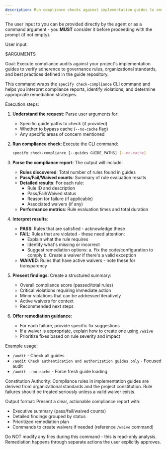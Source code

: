 ```yaml
---
description: Run compliance checks against implementation guides to ensure adherence to defined rules and governance standards.
---
```


The user input to you can be provided directly by the agent or as a command argument - you **MUST** consider it before proceeding with the prompt (if not empty).

User input:

$ARGUMENTS

Goal: Execute compliance audits against your project's implementation guides to verify adherence to governance rules, organizational standards, and best practices defined in the guide repository.

This command wraps the `specify check-compliance` CLI command and helps you interpret compliance reports, identify violations, and determine appropriate remediation strategies.

Execution steps:

1. **Understand the request**: Parse user arguments for:
   - Specific guide paths to check (if provided)
   - Whether to bypass cache (`--no-cache` flag)
   - Any specific areas of concern mentioned

2. **Run compliance check**: Execute the CLI command:
   ```bash
   specify check-compliance [--guides GUIDE_PATHS] [--no-cache]
   ```
   
3. **Parse the compliance report**: The output will include:
   - **Rules discovered**: Total number of rules found in guides
   - **Pass/Fail/Waived counts**: Summary of rule evaluation results
   - **Detailed results**: For each rule:
     - Rule ID and description
     - Pass/Fail/Waived status
     - Reason for failure (if applicable)
     - Associated waivers (if any)
   - **Performance metrics**: Rule evaluation times and total duration

4. **Interpret results**:
   - **PASS**: Rules that are satisfied - acknowledge these
   - **FAIL**: Rules that are violated - these need attention:
     - Explain what the rule requires
     - Identify what's missing or incorrect
     - Suggest remediation options:
       a. Fix the code/configuration to comply
       b. Create a waiver if there's a valid exception
   - **WAIVED**: Rules that have active waivers - note these for transparency

5. **Present findings**: Create a structured summary:
   - Overall compliance score (passed/total rules)
   - Critical violations requiring immediate action
   - Minor violations that can be addressed iteratively
   - Active waivers for context
   - Recommended next steps

6. **Offer remediation guidance**:
   - For each failure, provide specific fix suggestions
   - If a waiver is appropriate, explain how to create one using `/waive`
   - Prioritize fixes based on rule severity and impact

Example usage:
- `/audit` - Check all guides
- `/audit Check authentication and authorization guides only` - Focused audit
- `/audit --no-cache` - Force fresh guide loading

Constitution Authority: Compliance rules in implementation guides are derived from organizational standards and the project constitution. Rule failures should be treated seriously unless a valid waiver exists.

Output format: Present a clear, actionable compliance report with:
- Executive summary (pass/fail/waived counts)
- Detailed findings grouped by status
- Prioritized remediation plan
- Commands to create waivers if needed (reference `/waive` command)

Do NOT modify any files during this command - this is read-only analysis. Remediation happens through separate actions the user explicitly approves.
